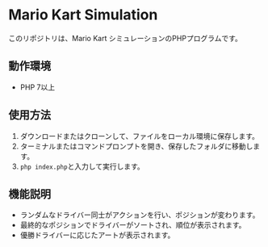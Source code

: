# Mario Kart Simulation
このリポジトリは、Mario Kart シミュレーションのPHPプログラムです。

## 動作環境
- PHP 7以上

## 使用方法
1. ダウンロードまたはクローンして、ファイルをローカル環境に保存します。
2. ターミナルまたはコマンドプロンプトを開き、保存したフォルダに移動します。
3. `php index.php`と入力して実行します。

## 機能説明
- ランダムなドライバー同士がアクションを行い、ポジションが変わります。
- 最終的なポジションでドライバーがソートされ、順位が表示されます。
- 優勝ドライバーに応じたアートが表示されます。
